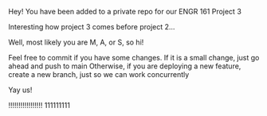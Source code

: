 Hey! You have been added to a private repo for our ENGR 161 Project 3

Interesting how project 3 comes before project 2...

Well, most likely you are M, A, or S, so hi!

Feel free to commit if you have some changes. If it is a small change, just go ahead and push to main
Otherwise, if you are deploying a new feature, create a new branch, just so we can work concurrently

Yay us!

!!!!!!!!!!!!!!!!!
111111111 